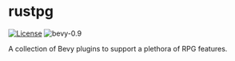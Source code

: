 <!-- SPDX-License-Identifier: MIT OR Apache-2.0 -->

# rustpg
[![License](https://img.shields.io/badge/license-MIT%2FApache--2.0-informational)](COPYRIGHT.md)
![bevy-0.9](https://img.shields.io/badge/bevy-0.9-lightgray)

A collection of Bevy plugins to support a plethora of RPG features.


